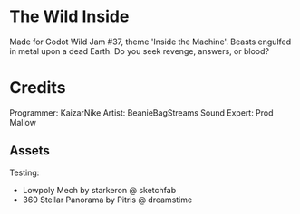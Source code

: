 # The Wild Inside
 Made for Godot Wild Jam #37, theme 'Inside the Machine'. Beasts engulfed in metal upon a dead Earth. Do you seek revenge, answers, or blood?


# Credits
Programmer: KaizarNike
Artist: BeanieBagStreams
Sound Expert: Prod Mallow
## Assets
Testing:
- Lowpoly Mech by starkeron @ sketchfab
- 360 Stellar Panorama by Pitris @ dreamstime